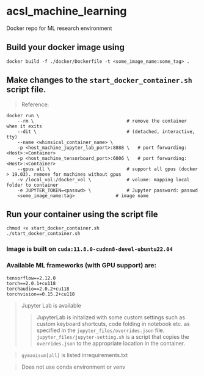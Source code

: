 # acsl_machine_learning
Docker repo for ML research environment


## Build your docker image using
```
docker build -f ./docker/Dockerfile -t <some_image_name:some_tag> .
```

## Make changes to the `start_docker_container.sh` script file.
> Reference:
```
docker run \
 	--rm \                       			# remove the container when it exits
	--dit \                       			# (detached, interactive, tty)
	--name <whimsical_container_name> \
	-p <host_machine_jupyter_lab_port>:8888 \ 	# port forwarding: <Host>:<Container>
	-p <host_machine_tensorboard_port>:6006 \	# port forwarding: <Host>:<Container>
	--gpus all \                 			# support all gpus (docker > 19.03). remove for machines without gpus
	-v /local_vol:/docker_vol \  			# volume: mapping local folder to container
	-e JUPYTER_TOKEN=<passwd> \    			# Jupyter password: passwd
   	<some_image_name:tag> 				# image name
```
## Run your container using the script file
```
chmod +x start_docker_container.sh
./start_docker_container.sh
```

### Image is built on `cuda:11.8.0-cudnn8-devel-ubuntu22.04`

### Available ML frameworks (with GPU support) are:
```
tensorflow==2.12.0
torch==2.0.1+cu118
torchaudio==2.0.2+cu118
torchvision==0.15.2+cu118
```

> Jupyter Lab is available
>> JupyterLab is initalized with some custom settings such as custom keyboard shortcuts, code folding in notebook etc. as specified in the `jupyter_files/overrides.json` file.
>> `jupyter_files/jupyter-setting.sh` is a script that copies the `overrides.json` to the appropriate location in the container.

> `gymanisum[all]` is listed inrequirements.txt

> Does not use conda environment or venv



